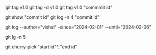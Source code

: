 git tag v1.0
git tag -d v1.0
git tag v1.0 "commmit id"

git show "commit id"
git log -n 4 "commit id"

git log --author="vishal" -since="2024-02-01" --until="2024-02-06"

git lg -n 5

git cherry-pick "start id"^.."end id"
